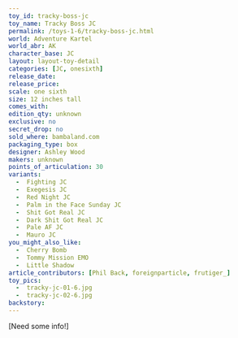 ```yaml
---
toy_id: tracky-boss-jc
toy_name: Tracky Boss JC
permalink: /toys-1-6/tracky-boss-jc.html
world: Adventure Kartel
world_abr: AK
character_base: JC
layout: layout-toy-detail
categories: [JC, onesixth]
release_date:
release_price: 
scale: one sixth
size: 12 inches tall
comes_with: 
edition_qty: unknown
exclusive: no
secret_drop: no
sold_where: bambaland.com
packaging_type: box
designer: Ashley Wood
makers: unknown
points_of_articulation: 30
variants: 
  -  Fighting JC
  -  Exegesis JC
  -  Red Night JC
  -  Palm in the Face Sunday JC
  -  Shit Got Real JC
  -  Dark Shit Got Real JC
  -  Pale AF JC
  -  Mauro JC
you_might_also_like:
  -  Cherry Bomb
  -  Tommy Mission EMO
  -  Little Shadow   
article_contributors: [Phil Back, foreignparticle, frutiger_]
toy_pics:
  -  tracky-jc-01-6.jpg
  -  tracky-jc-02-6.jpg
backstory:
---
```


[Need some info!]